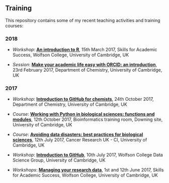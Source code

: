 ## Training

This repository contains some of my recent teaching activities and training courses:

### 2018

- *Workshop*: [**An introduction to R**](20180315_IntroductionToR_Wolfson_Cambridge/), 15th March 2017, Skills for Academic Success, Wolfson College, University of Cambridge, UK

- *Session*: [**Make your academic life easy with ORCID: an introduction**](20180223_ORCID_Chemistry_Cambridge/), 23rd February 2017, Department of Chemistry, University of Cambridge, UK


### 2017

- *Workshop*: [**Introduction to GitHub for chemists**](20171024_GitHub_Chemistry_Cambridge/), 24th October 2017, Department of Chemistry, University of Cambridge, UK

- *Course*: [**Working with Python in biological sciences: functions and modules**](20171012_PythonAdvanced_Cambridge/), 12th October 2017, Bioinformatics training room, Downing site, University of Cambridge, UK

- *Course*: [**Avoiding data disasters: best practices for biological sciences**](20170712_AvoidDataDisasters/), 12th July 2017, Cancer Research UK - CI, University of Cambridge, UK

- *Workshop*: [**Introduction to GitHub**](20170710_GitHub_Wolfson/), 10th July 2017, Wolfson College Data Science Group, University of Cambridge, UK

- *Workshops*: [**Managing your research data**](20170601_RDM_Wolfson/), 1st and 12th June 2017, Skills for Academic Success, Wolfson College, University of Cambridge, UK

